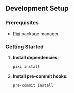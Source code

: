 ## Development Setup

### Prerequisites
- [Pixi](https://pixi.sh/) package manager

### Getting Started

1. **Install dependencies:**
   ```bash
   pixi install
   ```

2. **Install pre-commit hooks:**
   ```bash
   pre-commit install
   ```
